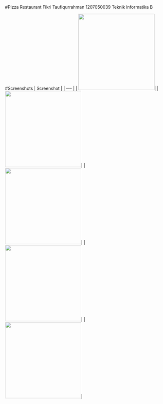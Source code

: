 #Pizza Restaurant
Fikri Taufiqurrahman
1207050039
Teknik Informatika B

#Screenshots
| Screenshot |
| --- |
| <img src="https://github.com/fikritaufiqurrahman/uas-ppam-pizza-restaurant/tree/master/screenshoot/Screenshot_20221228_045542.png" width="250">|
| <img src="https://github.com/fikritaufiqurrahman/uas-ppam-pizza-restaurant/tree/master/screenshoot/Screenshot_20221228_045708.png" width="250">|
| <img src="https://github.com/fikritaufiqurrahman/uas-ppam-pizza-restaurant/tree/master/screenshoot/Screenshot_20221228_045736.png" width="250">|
| <img src="https://github.com/fikritaufiqurrahman/uas-ppam-pizza-restaurant/tree/master/screenshoot/Screenshot_20221228_045755.png" width="250">|
| <img src="https://github.com/fikritaufiqurrahman/uas-ppam-pizza-restaurant/tree/master/screenshoot/Screenshot_20221228_045824.png" width="250">|
